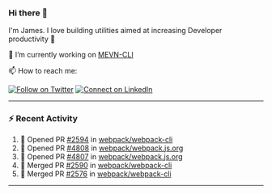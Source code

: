 ### Hi there 👋

I'm James. I love building utilities aimed at increasing Developer productivity :raised_hands: 

🔭 I’m currently working on [MEVN-CLI](https://github.com/madlabsinc/mevn-cli)

📫 How to reach me:

[![Follow on Twitter](https://img.shields.io/badge/--twitter?label=Twitter&logo=Twitter&style=social)](https://twitter.com/james_madhacks) [![Connect on LinkedIn](https://img.shields.io/badge/--linkedin?label=LinkedIn&logo=LinkedIn&style=social)](https://www.linkedin.com/in/jamesgeorge007)

---

### :zap: Recent Activity

<!--START_SECTION:activity-->
1. 💪 Opened PR [#2594](https://github.com/webpack/webpack-cli/pull/2594) in [webpack/webpack-cli](https://github.com/webpack/webpack-cli)
2. 💪 Opened PR [#4808](https://github.com/webpack/webpack.js.org/pull/4808) in [webpack/webpack.js.org](https://github.com/webpack/webpack.js.org)
3. 💪 Opened PR [#4807](https://github.com/webpack/webpack.js.org/pull/4807) in [webpack/webpack.js.org](https://github.com/webpack/webpack.js.org)
4. 🎉 Merged PR [#2590](https://github.com/webpack/webpack-cli/pull/2590) in [webpack/webpack-cli](https://github.com/webpack/webpack-cli)
5. 🎉 Merged PR [#2576](https://github.com/webpack/webpack-cli/pull/2576) in [webpack/webpack-cli](https://github.com/webpack/webpack-cli)
<!--END_SECTION:activity-->

---

<!--
**jamesgeorge007/jamesgeorge007** is a ✨ _special_ ✨ repository because its `README.md` (this file) appears on your GitHub profile.

Here are some ideas to get you started:

- 🌱 I’m currently learning ...
- 👯 I’m looking to collaborate on ...
- 🤔 I’m looking for help with ...
- 💬 Ask me about ...
- 😄 Pronouns: ...
- ⚡ Fun fact: ...
-->

